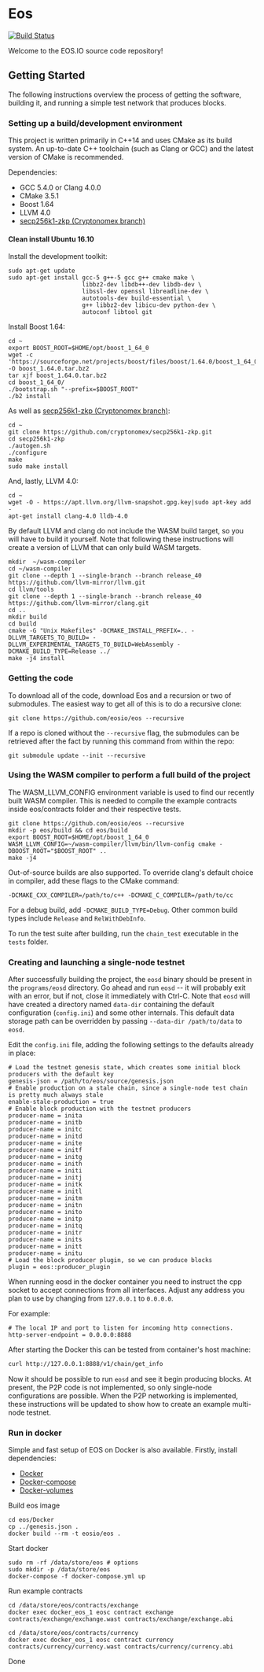 # Eos

[![Build Status](https://travis-ci.org/EOSIO/eos.svg?branch=master)](https://travis-ci.org/EOSIO/eos)

Welcome to the EOS.IO source code repository!

## Getting Started
The following instructions overview the process of getting the software, building it, and running a simple test network that produces blocks.

### Setting up a build/development environment
This project is written primarily in C++14 and uses CMake as its build system. An up-to-date C++ toolchain (such as Clang or GCC) and the latest version of CMake is recommended.

Dependencies:
* GCC 5.4.0 or Clang 4.0.0
* CMake 3.5.1
* Boost 1.64
* LLVM 4.0
* [secp256k1-zkp (Cryptonomex branch)](https://github.com/cryptonomex/secp256k1-zkp.git)

#### Clean install Ubuntu 16.10

Install the development toolkit:

```
sudo apt-get update
sudo apt-get install gcc-5 g++-5 gcc g++ cmake make \
                     libbz2-dev libdb++-dev libdb-dev \
                     libssl-dev openssl libreadline-dev \
                     autotools-dev build-essential \
                     g++ libbz2-dev libicu-dev python-dev \
                     autoconf libtool git
```

Install Boost 1.64:

```
cd ~
export BOOST_ROOT=$HOME/opt/boost_1_64_0
wget -c 'https://sourceforge.net/projects/boost/files/boost/1.64.0/boost_1_64_0.tar.bz2/download' -O boost_1.64.0.tar.bz2
tar xjf boost_1.64.0.tar.bz2
cd boost_1_64_0/
./bootstrap.sh "--prefix=$BOOST_ROOT"
./b2 install
```

As well as [secp256k1-zkp (Cryptonomex branch)](https://github.com/cryptonomex/secp256k1-zkp.git):

```
cd ~
git clone https://github.com/cryptonomex/secp256k1-zkp.git
cd secp256k1-zkp
./autogen.sh
./configure
make
sudo make install
```

And, lastly, LLVM 4.0:

```
cd ~
wget -O - https://apt.llvm.org/llvm-snapshot.gpg.key|sudo apt-key add -
apt-get install clang-4.0 lldb-4.0
```

By default LLVM and clang do not include the WASM build target, so you will have to build it yourself. Note that following these instructions will create a version of LLVM that can only build WASM targets.

```
mkdir  ~/wasm-compiler
cd ~/wasm-compiler
git clone --depth 1 --single-branch --branch release_40 https://github.com/llvm-mirror/llvm.git
cd llvm/tools
git clone --depth 1 --single-branch --branch release_40 https://github.com/llvm-mirror/clang.git
cd ..
mkdir build
cd build
cmake -G "Unix Makefiles" -DCMAKE_INSTALL_PREFIX=.. -DLLVM_TARGETS_TO_BUILD= -DLLVM_EXPERIMENTAL_TARGETS_TO_BUILD=WebAssembly -DCMAKE_BUILD_TYPE=Release ../
make -j4 install
```

### Getting the code
To download all of the code, download Eos and a recursion or two of submodules. The easiest way to get all of this is to do a recursive clone:

`git clone https://github.com/eosio/eos --recursive`

If a repo is cloned without the `--recursive` flag, the submodules can be retrieved after the fact by running this command from within the repo:

`git submodule update --init --recursive`

### Using the WASM compiler to perform a full build of the project

The WASM_LLVM_CONFIG environment variable is used to find our recently built WASM compiler.
This is needed to compile the example contracts inside eos/contracts folder and their respective tests.

```
git clone https://github.com/eosio/eos --recursive
mkdir -p eos/build && cd eos/build
export BOOST_ROOT=$HOME/opt/boost_1_64_0
WASM_LLVM_CONFIG=~/wasm-compiler/llvm/bin/llvm-config cmake -DBOOST_ROOT="$BOOST_ROOT" ..
make -j4
```

Out-of-source builds are also supported. To override clang's default choice in compiler, add these flags to the CMake command:

`-DCMAKE_CXX_COMPILER=/path/to/c++ -DCMAKE_C_COMPILER=/path/to/cc`

For a debug build, add `-DCMAKE_BUILD_TYPE=Debug`. Other common build types include `Release` and `RelWithDebInfo`.

To run the test suite after building, run the `chain_test` executable in the `tests` folder.

### Creating and launching a single-node testnet
After successfully building the project, the `eosd` binary should be present in the `programs/eosd` directory. Go ahead and run `eosd` -- it will probably exit with an error, but if not, close it immediately with Ctrl-C. Note that `eosd` will have created a directory named `data-dir` containing the default configuration (`config.ini`) and some other internals. This default data storage path can be overridden by passing `--data-dir /path/to/data` to `eosd`.

Edit the `config.ini` file, adding the following settings to the defaults already in place:

```
# Load the testnet genesis state, which creates some initial block producers with the default key
genesis-json = /path/to/eos/source/genesis.json
# Enable production on a stale chain, since a single-node test chain is pretty much always stale
enable-stale-production = true
# Enable block production with the testnet producers
producer-name = inita
producer-name = initb
producer-name = initc
producer-name = initd
producer-name = inite
producer-name = initf
producer-name = initg
producer-name = inith
producer-name = initi
producer-name = initj
producer-name = initk
producer-name = initl
producer-name = initm
producer-name = initn
producer-name = inito
producer-name = initp
producer-name = initq
producer-name = initr
producer-name = inits
producer-name = initt
producer-name = initu
# Load the block producer plugin, so we can produce blocks
plugin = eos::producer_plugin
```

When running eosd in the docker container you need to instruct the cpp socket to accept connections from all interfaces.  Adjust any address you plan to use by changing from `127.0.0.1` to `0.0.0.0`.

For example:

```
# The local IP and port to listen for incoming http connections.
http-server-endpoint = 0.0.0.0:8888
```

After starting the Docker this can be tested from container's host machine:
```bash
curl http://127.0.0.1:8888/v1/chain/get_info
```

Now it should be possible to run `eosd` and see it begin producing blocks. At present, the P2P code is not implemented, so only single-node configurations are possible. When the P2P networking is implemented, these instructions will be updated to show how to create an example multi-node testnet.

### Run in docker

Simple and fast setup of EOS on Docker is also available. Firstly, install dependencies:

 - [Docker](https://docs.docker.com)
 - [Docker-compose](https://github.com/docker/compose)
 - [Docker-volumes](https://github.com/cpuguy83/docker-volumes)

Build eos image

```
cd eos/Docker
cp ../genesis.json .
docker build --rm -t eosio/eos .
```

Start docker

```
sudo rm -rf /data/store/eos # options 
sudo mkdir -p /data/store/eos
docker-compose -f docker-compose.yml up
```

Run example contracts

```
cd /data/store/eos/contracts/exchange
docker exec docker_eos_1 eosc contract exchange contracts/exchange/exchange.wast contracts/exchange/exchange.abi

cd /data/store/eos/contracts/currency 
docker exec docker_eos_1 eosc contract currency contracts/currency/currency.wast contracts/currency/currency.abi

```

Done
